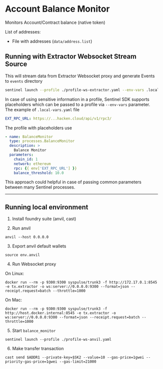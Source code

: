 # Account Balance Monitor

Monitors Account/Contract balance (native token)

List of addresses:

- File with addresses (`data/address.list`)

## Running with Extractor Websocket Stream Source

This will stream data from Extractor Websocket proxy and generate Events to `events` directory

```sh
sentinel launch --profile ./profile-ws-extractor.yaml --env-vars .local-vars.yaml
```

In case of using sensitive information in a profile, Sentinel SDK supports placeholders which can be passed to a profile via `--env-vars` parameter. The example of `.local-vars.yaml` file

```yaml
EXT_RPC_URL: https://...hacken.cloud/api/v1/rpc3/
```
The profile with placeholders use
```yaml
- name: BalanceMonitor
  type: processes.BalanceMonitor
  description: >
    Balance Monitor
  parameters:
    chain_id: 1
    network: ethereum
    rpc: {{ env['EXT_RPC_URL'] }}
    balance_threshold: 10.0
```

This approach could helpful in case of passing common parameters between many Sentinel processes.

----

## Running local environment

1. Install foundry suite (anvil, cast)

2. Run anvil
```
anvil --host 0.0.0.0
```

3. Export anvil default wallets

```
source env.anvil
```

4. Run Websocket proxy

On Linux:
```
docker run --rm -p 9300:9300 syspulse/trunk3 -f http://172.17.0.1:8545 -e tx.extractor -o ws:server://0.0.0.0:9300 --format=json --receipt.request=batch --throttle=1000
```

On Mac:
```
docker run --rm -p 9300:9300 syspulse/trunk3 -f http://host.docker.internal:8545 -e tx.extractor -o ws:server://0.0.0.0:9300 --format=json --receipt.request=batch --throttle=1000
```

5. Start `balance_monitor`

```
sentinel launch --profile ./profile-ws-anvil.yaml
```

6. Make transfer transaction

```
cast send $ADDR1 --private-key=$SK2 --value=10 --gas-price=1gwei --priority-gas-price=1gwei --gas-limit=21000
```
